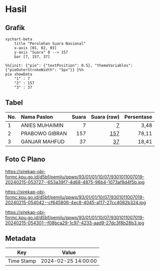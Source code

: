 # Hasil

## Grafik

```mermaid
xychart-beta
    title "Perolehan Suara Nasional"
    x-axis [01, 02, 03]
    y-axis "Suara" 0 --> 157
    bar [7, 157, 37]
```

```mermaid
%%{init: {"pie": {"textPosition": 0.5}, "themeVariables": {"pieOuterStrokeWidth": "5px"}} }%%
pie showData
    "1" : 7
    "2" : 157
    "3" : 37
```

## Tabel

| No. | Nama Paslon    | Suara | Suara (raw) | Persentase |
|:--- |:-------------- | -----:| -----------:| ----------:|
| 1   | ANIES MUHAIMIN | 7     | [7][p-1]    | 3,48       |
| 2   | PRABOWO GIBRAN | 157   | [157][p-2]  | 78,11      |
| 3   | GANJAR MAHFUD  | 37    | [37][p-3]   | 18,41      |


[p-1]: https://github.com/gigit-pemilu/pemilu-2024/blob/main/pilpres/hitung-suara/sub/93-papua-selatan/sub/01-merauke/sub/01-merauke/sub/1007-rimba-jaya/sub/019-tps/sub/paslon-1.txt
[p-2]: https://github.com/gigit-pemilu/pemilu-2024/blob/main/pilpres/hitung-suara/sub/93-papua-selatan/sub/01-merauke/sub/01-merauke/sub/1007-rimba-jaya/sub/019-tps/sub/paslon-2.txt
[p-3]: https://github.com/gigit-pemilu/pemilu-2024/blob/main/pilpres/hitung-suara/sub/93-papua-selatan/sub/01-merauke/sub/01-merauke/sub/1007-rimba-jaya/sub/019-tps/sub/paslon-3.txt

## Foto C Plano

https://sirekap-obj-formc.kpu.go.id/d5bf/pemilu/ppwp/93/01/01/10/07/9301011007019-20240215-053727--653a39f7-4d68-4875-96b4-1073af8d4f5b.jpg

https://sirekap-obj-formc.kpu.go.id/d5bf/pemilu/ppwp/93/01/01/10/07/9301011007019-20240215-054042--cf645806-4ec8-4045-a117-27cc4082b324.jpg

https://sirekap-obj-formc.kpu.go.id/d5bf/pemilu/ppwp/93/01/01/10/07/9301011007019-20240215-054301--f08bca29-1c97-4233-aad9-27dc3f8b28b3.jpg


## Metadata

| Key        | Value               |
| ---------- | ------------------- |
| Time Stamp | 2024-02-25 14:00:00 |



